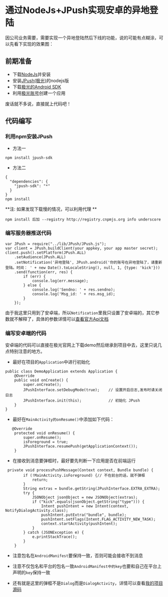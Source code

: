 # 通过NodeJs+JPush实现安卓的异地登陆

因公司业务需要，需要实现一个异地登陆然后下线的功能，说的可能有点糊涂，可以先看下实现的效果图：

## 前期准备
- 下载[NodeJs](https://nodejs.org/en/)并安装
- 安装[JPush(极光)](https://github.com/jpush/jpush-api-nodejs-client)的nodejs版
- 下载[极光的Android SDK](http://docs.jiguang.cn/client/android_sdk/)
- 利用[极光账号](https://www.jiguang.cn/app/list)创建一个应用

废话就不多说，直接就上代码吧！

## 代码编写
### 利用npm安装JPush
- 方法一
```
npm install jpush-sdk
```
- 方法二
```
{
  "dependencies": {
    "jpush-sdk": "*"
  }
}
npm install
```

**注: 如果发现下载慢的情况，可以利用代理 **
```
npm install 后加 --registry http://registry.cnpmjs.org info underscore
```

### 编写服务器推送代码
```
var JPush = require("../lib/JPush/JPush.js");
var client = JPush.buildClient(your appkey, your app master secret);
client.push().setPlatform(JPush.ALL)
    .setAudience(JPush.ALL)
    .setNotification('异地登陆', JPush.android('你的账号在异地登陆了，请重新登陆。时间： ' + new Date().toLocaleString(), null, 1, {type: 'kick'}))
    .send(function(err, res) {
        if (err) {
            console.log(err.message);
        } else {
            console.log('Sendno: ' + res.sendno);
            console.log('Msg_id: ' + res.msg_id);
        }
    });
```
由于我这里只用到了安卓端，所以`Notification`里我只设置了安卓端的，其它参数就不解释了，具体的参数详情可以[查看官方Api文档](https://github.com/jpush/jpush-api-nodejs-client/blob/master/doc/api.md)

### 编写安卓端的代码
安卓端的代码可以直接在极光官网上下载demo然后继承到项目中去，这里只说几点特别注意的地方。
- 最好在项目的`Application`中进行初始化
```
public class DemoApplication extends Application {
    @Override
    public void onCreate() {
        super.onCreate();
        JPushInterface.setDebugMode(true);    // 设置开启日志,发布时请关闭日志
        JPushInterface.init(this);            // 初始化 JPush
    }
}
```

- 最好在`MainActivity的onResume()`中添加如下代码：
```
   @Override
    protected void onResume() {
        super.onResume();
        isForeground = true;
        JPushInterface.resumePush(getApplicationContext());
    }
```

- 在接收到消息要弹框时，最好要先判断一下应用是否在前端运行
```
 private void processPushMessage(Context context, Bundle bundle) {
        if (!MainActivity.isForeground) {// 不在前台的话，就不弹框
            return;
        }
        String extras = bundle.getString(JPushInterface.EXTRA_EXTRA);
        try {
            JSONObject jsonObject = new JSONObject(extras);
            if ("kick".equals(jsonObject.getString("type"))) {
                Intent pushIntent = new Intent(context, NotifyDialogActivity.class);
                pushIntent.putExtra("bundle", bundle);
                pushIntent.setFlags(Intent.FLAG_ACTIVITY_NEW_TASK);
                context.startActivity(pushIntent);
            }
        } catch (JSONException e) {
            e.printStackTrace();
        }
    }
```
- 注意包名在`AndroidManifest`要保持一致，否则可能会接收不到消息
- 注意不仅包名和平台的包名一致`AndroidManifest中的key`也要和自己在平台上声明的`key`保持一致



- 还有就是这里的弹框不是`Dialog`而是`DialogActivity`，详情可以查看[我的项目源码](https://github.com/mlick/LiteLibrary)
